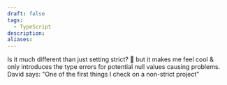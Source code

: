 ```yaml
---
draft: false
tags:
  - TypeScript
description: 
aliases:
---
```

Is it much different than just setting strict? 🤷
but it makes me feel cool & only introduces the type errors for potential null values causing problems.
David says: "One of the first things I check on a non-strict project"
#